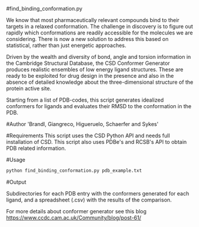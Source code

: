#find_binding_conformation.py 

We know that most pharmaceutically relevant compounds bind to their targets in a relaxed conformation. The challenge in discovery is to figure out rapidly which conformations are readily accessible for the molecules we are considering. There is now a new solution to address this based on statistical, rather than just energetic approaches.

Driven by the wealth and diversity of bond, angle and torsion information in the Cambridge Structural Database, the CSD Conformer Generator produces realistic ensembles of low energy ligand structures. These are ready to be exploited for drug design in the presence and also in the absence of detailed knowledge about the three-dimensional structure of the protein active site.

Starting from a list of PDB-codes, this script generates idealized conformers
for ligands and evaluates their RMSD to the conformation in the PDB.

#Author
'Brandl, Giangreco, Higueruelo, Schaerfer and Sykes'

#Requirements
This script uses the CSD Python API and needs full installation of CSD. 
This script also uses PDBe's and RCSB's API to obtain PDB related information.

#Usage

```Python
python find_binding_conformation.py pdb_example.txt
```

#Output

Subdirectories for each PDB entry with the conformers generated for each ligand, and a spreadsheet (.csv) with the results of the comparison.


For more details about conformer generator see this blog https://www.ccdc.cam.ac.uk/Community/blog/post-61/

